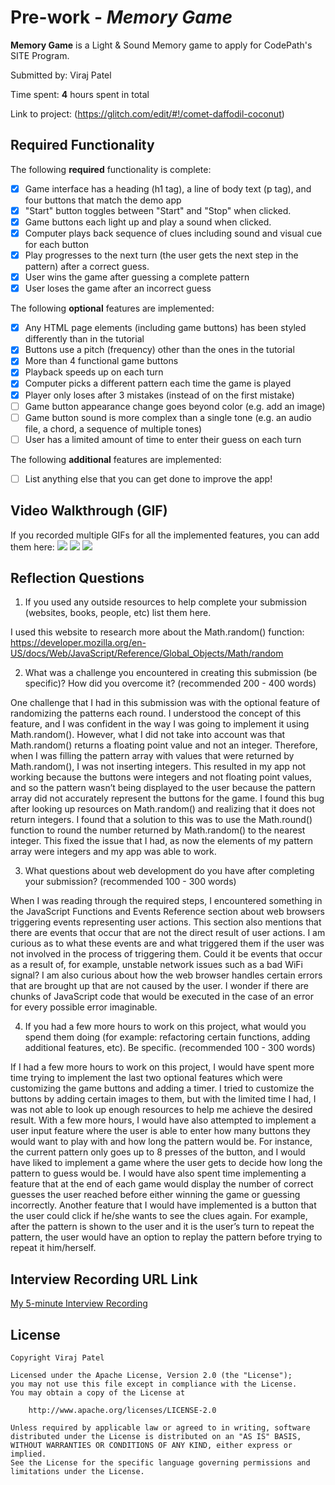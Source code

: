 # Pre-work - *Memory Game*

**Memory Game** is a Light & Sound Memory game to apply for CodePath's SITE Program. 

Submitted by: Viraj Patel

Time spent: **4** hours spent in total

Link to project: (https://glitch.com/edit/#!/comet-daffodil-coconut)

## Required Functionality

The following **required** functionality is complete:

* [x] Game interface has a heading (h1 tag), a line of body text (p tag), and four buttons that match the demo app
* [x] "Start" button toggles between "Start" and "Stop" when clicked. 
* [x] Game buttons each light up and play a sound when clicked. 
* [x] Computer plays back sequence of clues including sound and visual cue for each button
* [x] Play progresses to the next turn (the user gets the next step in the pattern) after a correct guess. 
* [x] User wins the game after guessing a complete pattern
* [x] User loses the game after an incorrect guess

The following **optional** features are implemented:

* [x] Any HTML page elements (including game buttons) has been styled differently than in the tutorial
* [x] Buttons use a pitch (frequency) other than the ones in the tutorial
* [x] More than 4 functional game buttons
* [x] Playback speeds up on each turn
* [x] Computer picks a different pattern each time the game is played
* [x] Player only loses after 3 mistakes (instead of on the first mistake)
* [ ] Game button appearance change goes beyond color (e.g. add an image)
* [ ] Game button sound is more complex than a single tone (e.g. an audio file, a chord, a sequence of multiple tones)
* [ ] User has a limited amount of time to enter their guess on each turn

The following **additional** features are implemented:

- [ ] List anything else that you can get done to improve the app!

## Video Walkthrough (GIF)

If you recorded multiple GIFs for all the implemented features, you can add them here:
![](http://g.recordit.co/PMv2e1EAcl.gif)
![](http://g.recordit.co/MwLcPnMNx1.gif)
![](http://g.recordit.co/EjEwYMTkoQ.gif)

## Reflection Questions
1. If you used any outside resources to help complete your submission (websites, books, people, etc) list them here. 

I used this website to research more about the Math.random() function: https://developer.mozilla.org/en-US/docs/Web/JavaScript/Reference/Global_Objects/Math/random

2. What was a challenge you encountered in creating this submission (be specific)? How did you overcome it? (recommended 200 - 400 words) 

One challenge that I had in this submission was with the optional feature of randomizing the patterns each round. I understood the concept of this feature, and I was confident in the way I was going to implement it using Math.random(). However, what I did not take into account was that Math.random() returns a floating point value and not an integer. Therefore, when I was filling the pattern array with values that were returned by Math.random(), I was not inserting integers. This resulted in my app not working because the buttons were integers and not floating point values, and so the pattern wasn’t being displayed to the user because the pattern array did not accurately represent the buttons for the game. I found this bug after looking up resources on Math.random() and realizing that it does not return integers. I found that a solution to this was to use the Math.round() function to round the number returned by Math.random() to the nearest integer. This fixed the issue that I had, as now the elements of my pattern array were integers and my app was able to work.


3. What questions about web development do you have after completing your submission? (recommended 100 - 300 words) 

When I was reading through the required steps, I encountered something in the JavaScript Functions and Events Reference section about web browsers triggering events representing user actions. This section also mentions that there are events that occur that are not the direct result of user actions. I am curious as to what these events are and what triggered them if the user was not involved in the process of triggering them. Could it be events that occur as a result of, for example, unstable network issues such as a bad WiFi signal? I am also curious about how the web browser handles certain errors that are brought up that are not caused by the user. I wonder if there are chunks of JavaScript code that would be executed in the case of an error for every possible error imaginable.

4. If you had a few more hours to work on this project, what would you spend them doing (for example: refactoring certain functions, adding additional features, etc). Be specific. (recommended 100 - 300 words) 

If I had a few more hours to work on this project, I would have spent more time trying to implement the last two optional features which were customizing the game buttons and adding a timer. I tried to customize the buttons by adding certain images to them, but with the limited time I had, I was not able to look up enough resources to help me achieve the desired result. With a few more hours, I would have also attempted to implement a user input feature where the user is able to enter how many buttons they would want to play with and how long the pattern would be. For instance, the current pattern only goes up to 8 presses of the button, and I would have liked to implement a game where the user gets to decide how long the pattern to guess would be. I would have also spent time implementing a feature that at the end of each game would display the number of correct guesses the user reached before either winning the game or guessing incorrectly. Another feature that I would have implemented is a button that the user could click if he/she wants to see the clues again. For example, after the pattern is shown to the user and it is the user’s turn to repeat the pattern, the user would have an option to replay the pattern before trying to repeat it him/herself. 

## Interview Recording URL Link

[My 5-minute Interview Recording](your-link-here)


## License

    Copyright Viraj Patel

    Licensed under the Apache License, Version 2.0 (the "License");
    you may not use this file except in compliance with the License.
    You may obtain a copy of the License at

        http://www.apache.org/licenses/LICENSE-2.0

    Unless required by applicable law or agreed to in writing, software
    distributed under the License is distributed on an "AS IS" BASIS,
    WITHOUT WARRANTIES OR CONDITIONS OF ANY KIND, either express or implied.
    See the License for the specific language governing permissions and
    limitations under the License.
